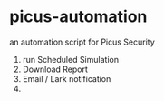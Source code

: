 # picus-automation
an automation script for Picus Security

1. run Scheduled Simulation
2. Download Report
3. Email / Lark notification
4. 
